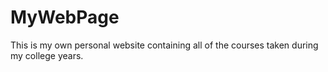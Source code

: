 # MyWebPage
This is my own personal website containing all of the courses taken during my college years.
